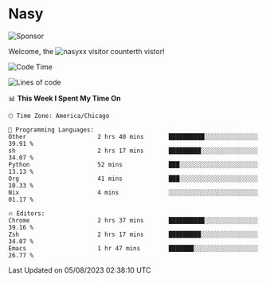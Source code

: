 # Nasy

<!--
<p align="center">
<img height="200" src="https://github-readme-stats.vercel.app/api?username=nasyxx&count_private=true&show_icons=true&theme=dracula&include_all_commits=true"/>
<img height="200" src="https://github-readme-stats.vercel.app/api/top-langs/?username=nasyxx&theme=dracula&hide=html,jupyter+notebook&count_private=true&show_icons=true"/>
</p>

  
----------------
-->

![Sponsor](https://img.shields.io/static/v1.svg?label=Sponsor&message=%E2%9D%A4&logo=GitHub&style=flat&color=pink)
 
Welcome, the ![nasyxx visitor counter](https://count.getloli.com/get/@nasyxx?theme=rule34)th vistor!
 
<!--START_SECTION:waka-->
![Code Time](http://img.shields.io/badge/Code%20Time-3%2C620%20hrs%2041%20mins-blue)

![Lines of code](https://img.shields.io/badge/From%20Hello%20World%20I%27ve%20Written-6.3%20million%20lines%20of%20code-blue)

📊 **This Week I Spent My Time On** 

```text
🕑︎ Time Zone: America/Chicago

💬 Programming Languages: 
Other                    2 hrs 40 mins       ██████████░░░░░░░░░░░░░░░   39.91 % 
sh                       2 hrs 17 mins       █████████░░░░░░░░░░░░░░░░   34.07 % 
Python                   52 mins             ███░░░░░░░░░░░░░░░░░░░░░░   13.13 % 
Org                      41 mins             ███░░░░░░░░░░░░░░░░░░░░░░   10.33 % 
Nix                      4 mins              ░░░░░░░░░░░░░░░░░░░░░░░░░   01.17 % 

🔥 Editors: 
Chrome                   2 hrs 37 mins       ██████████░░░░░░░░░░░░░░░   39.16 % 
Zsh                      2 hrs 17 mins       █████████░░░░░░░░░░░░░░░░   34.07 % 
Emacs                    1 hr 47 mins        ███████░░░░░░░░░░░░░░░░░░   26.77 % 
```


 Last Updated on 05/08/2023 02:38:10 UTC
<!--END_SECTION:waka-->

<!-- ![visitors](https://visitor-badge.laobi.icu/badge?page_id=nasyxx.nasyxx) -->
